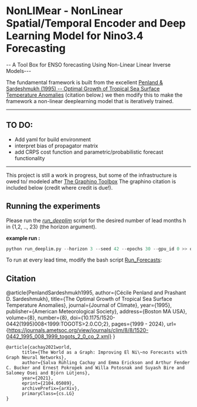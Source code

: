 # NonLIMear - NonLinear Spatial/Temporal Encoder and Deep Learning Model for Nino3.4 Forecasting

--  A Tool Box for ENSO forecasting Using Non-Linear Linear Inverse Models---


The fundamental framework is built from the excellent [Penland & Sardeshmukh (1995) -- Optimal Growth of Tropical Sea Surface Temperature Anomalies](https://journals.ametsoc.org/view/journals/clim/8/8/1520-0442_1995_008_1999_togots_2_0_co_2.xml) (citation below.) we then modify this to make the framework a non-linear deeplearning model that is iteratively trained. 

***

## TO DO: 
- Add yaml for build environment 
- interpret bias of propagator matrix
- add CRPS cost function and parametric/probabilistic forecast functionality

***
 
This project is still a work in progress, but some of the infrastructure is owed to/ modeled after [The Graphino Toolbox](https://github.com/salvaRC/Graphino)
The graphino citation is included below (credit where credit is due!). 


## Running the experiments
Please run the [*run_deeplim*](run_deeplim.py) script for the desired number of lead months h in {1,2, .., 23} (the horizon argument). 

**example run :** 
```python
python run_deeplim.py --horizon 3 --seed 42 --epochs 30 --gpu_id 0 >> out_epochs30.txt & 
```

To run at every lead time, modify the bash script [Run_Forecasts](Run_Forecasts.sh):


## Citation

   @article{PenlandSardeshmukh1995,
      author={Cécile  Penland and Prashant D.  Sardeshmukh},
      title={The Optimal Growth of Tropical Sea Surface Temperature Anomalies},
      journal={Journal of Climate},
      year={1995},
      publisher={American Meteorological Society},
      address={Boston MA USA},
      volume={8},
      number={8},
      doi={10.1175/1520-0442(1995)008<1999:TOGOTS>2.0.CO;2},
      pages={1999 - 2024},
      url={https://journals.ametsoc.org/view/journals/clim/8/8/1520-0442_1995_008_1999_togots_2_0_co_2.xml}
}

    @article{cachay2021world,
          title={The World as a Graph: Improving El Ni\~no Forecasts with Graph Neural Networks}, 
          author={Salva Rühling Cachay and Emma Erickson and Arthur Fender C. Bucker and Ernest Pokropek and Willa Potosnak and Suyash Bire and Salomey Osei and Björn Lütjens},
          year={2021},
          eprint={2104.05089},
          archivePrefix={arXiv},
          primaryClass={cs.LG}
    }